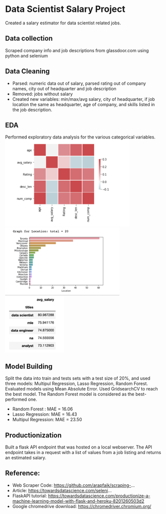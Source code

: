 # Data Scientist Salary Project
Created a salary estimator for data scientist related jobs.

## Data collection
Scraped company info and job descriptions from glassdoor.com using python and selenium

## Data Cleaning
* Parsed: numeric data out of salary, parsed rating out of company names, city out of  headquarter and job description 
* Removed: jobs without salary
* Created new variables: min/max/avg salary, city of headquarter, if job location the same as headquarter, age of company, and skills listed in the job description.

## EDA
Performed exploratory data analysis for the various categorical variables. 
<img src="https://github.com/wei955/Salary-Estimator/blob/master/EDA_Pics/corr.png" height="280">
<img src="https://github.com/wei955/Salary-Estimator/blob/master/EDA_Pics/location_salary.png" height="220">
<img src="https://github.com/wei955/Salary-Estimator/blob/master/EDA_Pics/title_salary.png" height="180">


## Model Building
Split the data into train and tests sets with a test size of 20%, and used three models: Multipul Regression, Lasso Regression, Random Forest. <br>
Evaluated models using Mean Absolute Error. Used GridsearchCV to reach the best model. The Random Forest model is considered as the best-performed one.
* Random Forest : MAE = 16.06
* Lasso Regression: MAE = 16.43
* Multipul Regression: MAE = 23.50

## Productionization
Built a flask API endpoint that was hosted on a local webserver. The API endpoint takes in a request with a list of values from a job listing and returns an estimated salary.

## Reference:
* Web Scraper Code: https://github.com/arapfaik/scraping-... 
* Article: https://towardsdatascience.com/seleni...
* FlaskAPI tutorial: https://towardsdatascience.com/productionize-a-machine-learning-model-with-flask-and-heroku-8201260503d2
* Google chromedrive download: https://chromedriver.chromium.org/

